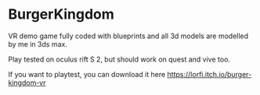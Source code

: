# BurgerKingdom
VR demo game fully coded with blueprints and all 3d models are modelled by me in 3ds max.

Play tested on oculus rift S 2, but should work on quest and vive too.

If you want to playtest, you can download it here https://lorfi.itch.io/burger-kingdom-vr
